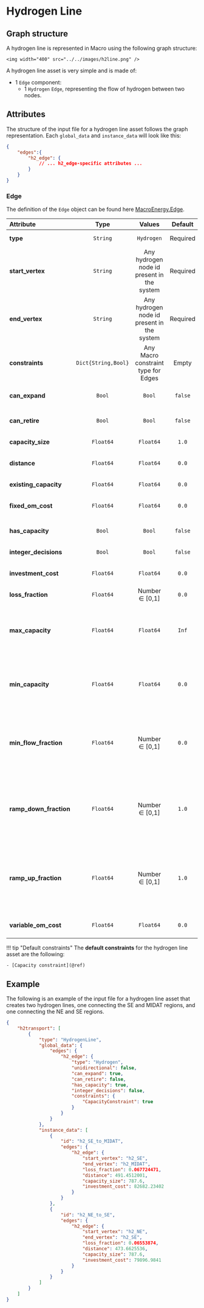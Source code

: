 # Hydrogen Line

## Graph structure
A hydrogen line is represented in Macro using the following graph structure:

```@raw html
<img width="400" src="../../images/h2line.png" />
```

A hydrogen line asset is very simple and is made of:

- 1 `Edge` component:
    - 1 `Hydrogen` `Edge`, representing the flow of hydrogen between two nodes.
            
## Attributes
The structure of the input file for a hydrogen line asset follows the graph representation. Each `global_data` and `instance_data` will look like this:

```json
{
    "edges":{
        "h2_edge": {
            // ... h2_edge-specific attributes ...
        }
    }
}
```

### Edge
The definition of the `Edge` object can be found here [MacroEnergy.Edge](@ref).

| **Attribute** | **Type** | **Values** | **Default** | **Description** |
|:--------------| :------: |:------: | :------: |:-------|
| **type** | `String` | `Hydrogen` | Required | Commodity flowing through the edge. |
| **start_vertex** | `String` | Any hydrogen node id present in the system | Required | ID of the starting vertex of the edge. The node must be present in the `nodes.json` file. E.g. "h2\_node\_1". |
| **end_vertex** | `String` | Any hydrogen node id present in the system | Required | ID of the ending vertex of the edge. The node must be present in the `nodes.json` file. E.g. "h2\_node\_2". |
| **constraints** | `Dict{String,Bool}` | Any Macro constraint type for Edges | Empty | List of constraints applied to the edge. E.g. `{"CapacityConstraint": true}`. |
| **can_expand** | `Bool` | `Bool` | `false` | Whether the edge is eligible for capacity expansion. |
| **can_retire** | `Bool` | `Bool` | `false` | Whether the edge is eligible for capacity retirement. |
| **capacity_size** | `Float64` | `Float64` | `1.0` | Size of the edge capacity. |
| **distance** | `Float64` | `Float64` | `0.0` | Distance between the start and end vertex of the edge. |
| **existing_capacity** | `Float64` | `Float64` | `0.0` | Existing capacity of the edge in MW. |
| **fixed\_om\_cost** | `Float64` | `Float64` | `0.0` | Fixed operations and maintenance cost (USD/MW-year). |
| **has\_capacity** | `Bool` | `Bool` | `false` | Whether capacity variables are created for the edge. |
| **integer\_decisions** | `Bool` | `Bool` | `false` | Whether capacity variables are integers. |
| **investment\_cost** | `Float64` | `Float64` | `0.0` | Annualized capacity investment cost (USD/MW-year) |
| **loss\_fraction** | `Float64` | Number $\in$ [0,1] | `0.0` | Fraction of transmission loss. |
| **max\_capacity** | `Float64` | `Float64` | `Inf` | Maximum allowed capacity of the edge (MW). **Note: add the `MaxCapacityConstraint` to the constraints dictionary to activate this constraint**. |
| **min\_capacity** | `Float64` | `Float64` | `0.0` | Minimum allowed capacity of the edge (MW). **Note: add the `MinCapacityConstraint` to the constraints dictionary to activate this constraint**. |
| **min\_flow\_fraction** | `Float64` | Number $\in$ [0,1] | `0.0` | Minimum flow of the edge as a fraction of the total capacity. **Note: add the `MinFlowConstraint` to the constraints dictionary to activate this constraint**. |
| **ramp\_down\_fraction** | `Float64` | Number $\in$ [0,1] | `1.0` | Maximum decrease in flow between two time steps, reported as a fraction of the capacity. **Note: add the `RampingLimitConstraint` to the constraints dictionary to activate this constraint**. |
| **ramp\_up\_fraction** | `Float64` | Number $\in$ [0,1] | `1.0` | Maximum increase in flow between two time steps, reported as a fraction of the capacity. **Note: add the `RampingLimitConstraint` to the constraints dictionary to activate this constraint**. |
| **variable\_om\_cost** | `Float64` | `Float64` | `0.0` | Variable operation and maintenance cost (USD/MWh). |

!!! tip "Default constraints"
    The **default constraints** for the hydrogen line asset are the following:

    - [Capacity constraint](@ref)

## Example
The following is an example of the input file for a hydrogen line asset that creates two hydrogen lines, one connecting the SE and MIDAT regions, and one connecting the NE and SE regions.

```json
{
    "h2transport": [
        {
            "type": "HydrogenLine",
            "global_data": {
                "edges": {
                    "h2_edge": {
                        "type": "Hydrogen",
                        "unidirectional": false,
                        "can_expand": true,
                        "can_retire": false,
                        "has_capacity": true,
                        "integer_decisions": false,
                        "constraints": {
                            "CapacityConstraint": true
                        }
                    }
                }
            },
            "instance_data": [
                {
                    "id": "h2_SE_to_MIDAT",
                    "edges": {
                        "h2_edge": {
                            "start_vertex": "h2_SE",
                            "end_vertex": "h2_MIDAT",
                            "loss_fraction": 0.067724471,
                            "distance": 491.4512001,
                            "capacity_size": 787.6,
                            "investment_cost": 82682.23402
                        }
                    }
                },
                {
                    "id": "h2_NE_to_SE",
                    "edges": {
                        "h2_edge": {
                            "start_vertex": "h2_NE",
                            "end_vertex": "h2_SE",
                            "loss_fraction": 0.06553874,
                            "distance": 473.6625536,
                            "capacity_size": 787.6,
                            "investment_cost": 79896.9841
                        }
                    }
                }
            ]
        }
    ]
}
```
